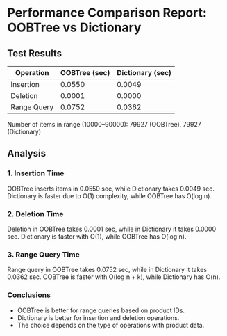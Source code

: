# Performance Comparison Report: OOBTree vs Dictionary

## Test Results

| Operation         | OOBTree (sec) | Dictionary (sec) |
|-------------------|---------------|------------------|
| Insertion         | 0.0550     | 0.0049     |
| Deletion          | 0.0001     | 0.0000     |
| Range Query       | 0.0752     | 0.0362     |

Number of items in range (10000–90000): 79927 (OOBTree), 79927 (Dictionary)

## Analysis

### 1. Insertion Time
OOBTree inserts items in 0.0550 sec, while Dictionary takes 0.0049 sec. Dictionary is faster due to O(1) complexity, while OOBTree has O(log n).

### 2. Deletion Time
Deletion in OOBTree takes 0.0001 sec, while in Dictionary it takes 0.0000 sec. Dictionary is faster with O(1), while OOBTree has O(log n).

### 3. Range Query Time
Range query in OOBTree takes 0.0752 sec, while in Dictionary it takes 0.0362 sec. OOBTree is faster with O(log n + k), while Dictionary has O(n).

### Conclusions
- OOBTree is better for range queries based on product IDs.
- Dictionary is better for insertion and deletion operations.
- The choice depends on the type of operations with product data.
